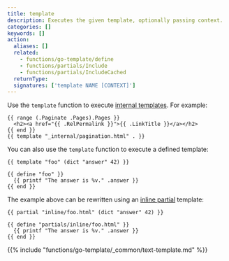 ```yaml
---
title: template
description: Executes the given template, optionally passing context.
categories: []
keywords: []
action:
  aliases: []
  related:
    - functions/go-template/define
    - functions/partials/Include
    - functions/partials/IncludeCached
  returnType: 
  signatures: ['template NAME [CONTEXT]']
---
```


Use the `template` function to execute [internal templates]. For example:

```go-html-template
{{ range (.Paginate .Pages).Pages }}
  <h2><a href="{{ .RelPermalink }}">{{ .LinkTitle }}</a></h2>
{{ end }}
{{ template "_internal/pagination.html" . }}
```

You can also use the `template` function to execute a defined template:

```go-html-template
{{ template "foo" (dict "answer" 42) }}

{{ define "foo" }}
  {{ printf "The answer is %v." .answer }}
{{ end }}
```

The example above can be rewritten using an [inline partial] template:

```go-html-template
{{ partial "inline/foo.html" (dict "answer" 42) }}

{{ define "partials/inline/foo.html" }}
  {{ printf "The answer is %v." .answer }}
{{ end }}
```

{{% include "functions/go-template/_common/text-template.md" %}}

[`partial`]: /functions/partials/include/
[inline partial]: /templates/partials/#inline-partials
[internal templates]: /templates/internal
